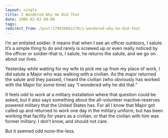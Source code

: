 ```yaml
---
layout: single
title: I Wondered Why He Did That
date: 2006-02-03 00:00
tags:
redirect_from: /post/170938061170/i-wondered-why-he-did-that
---
```

I&rsquo;m an enlisted soldier. It means that when I see an officer outdoors, I salute. It&rsquo;s a simple thing to do and rarely is screwed up or even really noticed by the officer or soldier&ndash;that is, I salute, he returns the salute, and we go on about our lives.

Yesterday while waiting for my wife to pick me up from my place of work, I did salute a Major who was walking with a civilian. As the major returned the salute and they passed, I heard the civilian (who obviously has worked with the Major for some time) say &ldquo;I wondered why he did that.&rdquo;

It feels odd to work at a military installation where that question could be asked, but it also says something about the all-volunteer inactive-reserves powered military that the United States has. For all I know that Major got called up and returned to work one day in the military uniform, but has been working that facility for years as a civilian, or that the civilian with him was former military. I don&rsquo;t know, and should not care.

But it seemed odd none-the-less.

